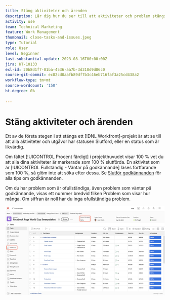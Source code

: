```yaml
---
title: Stäng aktiviteter och ärenden
description: Lär dig hur du ser till att aktiviteter och problem stängs innan du stänger ett projekt i  [!DNL  Workfront].
activity: use
team: Technical Marketing
feature: Work Management
thumbnail: close-tasks-and-issues.jpeg
type: Tutorial
role: User
level: Beginner
last-substantial-update: 2023-08-16T00:00:00Z
jira: KT-10133
exl-id: 20b8d1f7-01ba-4536-aa7b-3d318d9d86c0
source-git-commit: ec82cd0aafb89df7b3c46eb716faf3a25cd438a2
workflow-type: tm+mt
source-wordcount: '150'
ht-degree: 0%

---
```


# Stäng aktiviteter och ärenden

Ett av de första stegen i att stänga ett [!DNL Workfront]-projekt är att se till att alla aktiviteter och utgåvor har statusen Slutförd, eller en status som är likvärdig.

Om fältet [!UICONTROL Procent färdigt] i projekthuvudet visar 100 % vet du att alla dina aktiviteter är markerade som 100 % slutförda. En aktivitet som är [!UICONTROL Fullständig - Väntar på godkännande] läses fortfarande som 100 %, så glöm inte att söka efter dessa. Se [Slutför godkännanden](https://experienceleague.adobe.com/docs/workfront-learn/tutorials-workfront/manage-work/close-a-project/complete-approvals.html) för alla tips om godkännanden.

Om du har problem som är ofullständiga, även problem som väntar på godkännande, visas ett nummer bredvid fliken Problem som visar hur många. Om siffran är noll har du inga ofullständiga problem.

![Projekt som visar [!UICONTROL Procent färdigt] och öppna problem](assets/close-tasks-and-issues.png)

